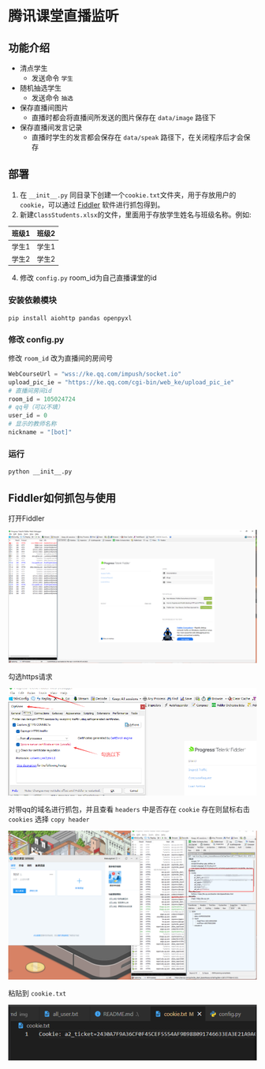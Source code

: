 # 腾讯课堂直播监听

## 功能介绍

- 清点学生
  - 发送命令 `学生`
- 随机抽选学生
  - 发送命令 `抽选`
- 保存直播间图片
  - 直播时都会将直播间所发送的图片保存在 `data/image` 路径下
- 保存直播间发言记录
  - 直播时学生的发言都会保存在 `data/speak` 路径下，在关闭程序后才会保存

## 部署
1. 在  `__init__.py` 同目录下创建一个`cookie.txt`文件夹，用于存放用户的`cookie`，可以通过 [Fiddler](https://www.telerik.com/download/fiddler) 软件进行抓包得到。
2. 新建`ClassStudents.xlsx`的文件，里面用于存放学生姓名与班级名称。例如:

| 班级1 | 班级2 |
|:---:|:---:|
| 学生1 | 学生1 |
| 学生2 | 学生2 |


4. 修改 `config.py` room_id为自己直播课堂的id

### 安装依赖模块
```shell
pip install aiohttp pandas openpyxl
```

### 修改 config.py
修改 `room_id` 改为直播间的房间号
```python
WebCourseUrl = "wss://ke.qq.com/impush/socket.io"
upload_pic_ie = "https://ke.qq.com/cgi-bin/web_ke/upload_pic_ie"
# 直播间房间id
room_id = 105024724
# qq号（可以不填）
user_id = 0
# 显示的教师名称
nickname = "[bot]"
```

### 运行
```shell
python __init__.py
```

## Fiddler如何抓包与使用

打开Fiddler

![打开Fiddler](docs/img/1.png)

勾选https请求

![勾选](docs/img/2.png)

对带qq的域名进行抓包，并且查看 `headers` 中是否存在 `cookie` 存在则鼠标右击 `cookies` 选择 `copy header`

![抓包](docs/img/3.png)

粘贴到 `cookie.txt`

![添加cookie](docs/img/4.png)